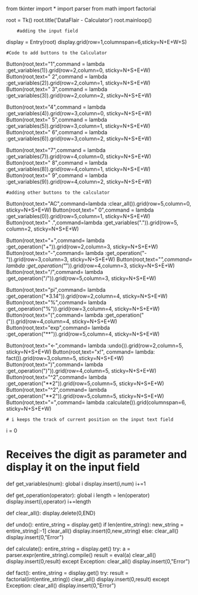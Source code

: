    from tkinter import *
   import parser
   from math import factorial
    
   root = Tk()
   root.title('DataFlair - Calculator')
   root.mainloop()
    
        #adding the input field
   display = Entry(root)
   display.grid(row=1,columnspan=6,sticky=N+E+W+S)
     
    #Code to add buttons to the Calculator
   Button(root,text="1",command = lambda :get_variables(1)).grid(row=2,column=0, sticky=N+S+E+W)
   Button(root,text=" 2",command = lambda :get_variables(2)).grid(row=2,column=1, sticky=N+S+E+W)
   Button(root,text=" 3",command = lambda :get_variables(3)).grid(row=2,column=2, sticky=N+S+E+W)
     
   Button(root,text="4",command = lambda :get_variables(4)).grid(row=3,column=0, sticky=N+S+E+W)
   Button(root,text=" 5",command = lambda :get_variables(5)).grid(row=3,column=1, sticky=N+S+E+W)
   Button(root,text=" 6",command = lambda :get_variables(6)).grid(row=3,column=2, sticky=N+S+E+W)
     
   Button(root,text="7",command = lambda :get_variables(7)).grid(row=4,column=0, sticky=N+S+E+W)
   Button(root,text=" 8",command = lambda :get_variables(8)).grid(row=4,column=1, sticky=N+S+E+W)
   Button(root,text=" 9",command = lambda :get_variables(9)).grid(row=4,column=2, sticky=N+S+E+W)
     
    #adding other buttons to the calculator
   Button(root,text="AC",command=lambda :clear_all()).grid(row=5,column=0, sticky=N+S+E+W)
   Button(root,text=" 0",command = lambda :get_variables(0)).grid(row=5,column=1, sticky=N+S+E+W)
   Button(root,text=" .",command=lambda :get_variables(".")).grid(row=5, column=2, sticky=N+S+E+W)
     
     
   Button(root,text="+",command= lambda :get_operation("+")).grid(row=2,column=3, sticky=N+S+E+W)
   Button(root,text="-",command= lambda :get_operation("-")).grid(row=3,column=3, sticky=N+S+E+W)
   Button(root,text="*",command= lambda :get_operation("*")).grid(row=4,column=3, sticky=N+S+E+W)
   Button(root,text="/",command= lambda :get_operation("/")).grid(row=5,column=3, sticky=N+S+E+W)
     
   Button(root,text="pi",command= lambda :get_operation("*3.14")).grid(row=2,column=4, sticky=N+S+E+W)
   Button(root,text="%",command= lambda :get_operation("%")).grid(row=3,column=4, sticky=N+S+E+W)
   Button(root,text="(",command= lambda :get_operation("(")).grid(row=4,column=4, sticky=N+S+E+W)
   Button(root,text="exp",command= lambda :get_operation("**")).grid(row=5,column=4, sticky=N+S+E+W)
     
   Button(root,text="<-",command= lambda :undo()).grid(row=2,column=5, sticky=N+S+E+W)
   Button(root,text="x!", command= lambda: fact()).grid(row=3,column=5, sticky=N+S+E+W)
   Button(root,text=")",command= lambda :get_operation(")")).grid(row=4,column=5, sticky=N+S+E+W)
   Button(root,text="^2",command= lambda :get_operation("**2")).grid(row=5,column=5, sticky=N+S+E+W)
   Button(root,text="^2",command= lambda :get_operation("**2")).grid(row=5,column=5, sticky=N+S+E+W)
   Button(root,text="=",command= lambda :calculate()).grid(columnspan=6, sticky=N+S+E+W)
    
    # i keeps the track of current position on the input text field
   i = 0
   # Receives the digit as parameter and display it on the input field
   def get_variables(num):
       global i
       display.insert(i,num)
       i+=1
        
   def get_operation(operator):
       global i
       length = len(operator)
       display.insert(i,operator)
       i+=length
        
   def clear_all():
       display.delete(0,END)
        
   def undo():
       entire_string = display.get()
       if len(entire_string):
           new_string = entire_string[:-1]
           clear_all()
           display.insert(0,new_string)
       else:
           clear_all()
           display.insert(0,"Error")
            
   def calculate():
       entire_string = display.get()
       try:
           a = parser.expr(entire_string).compile()
           result = eval(a)
           clear_all()
           display.insert(0,result)
       except Exception:
           clear_all()
           display.insert(0,"Error")
            
   def fact():
       entire_string = display.get()
       try:
           result = factorial(int(entire_string))
           clear_all()
           display.insert(0,result)
       except Exception:
           clear_all()
           display.insert(0,"Error")
